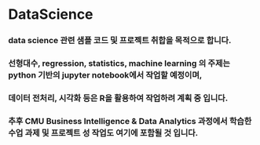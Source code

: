 # DataScience

### data science 관련 샘플 코드 및 프로젝트 취합을 목적으로 합니다.
  
### 선형대수, regression, statistics, machine learning 의 주제는 python 기반의 jupyter notebook에서 작업할 예정이며,
### 데이터 전처리, 시각화 등은 R을 활용하여 작업하려 계획 중 입니다.

### 추후 CMU Business Intelligence & Data Analytics 과정에서 학습한 수업 과제 및 프로젝트 성 작업도 여기에 포함될 것 입니다.
